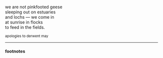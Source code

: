 we are not pinkfooted geese  
sleeping out on estuaries   
and lochs — we come in   
at sunrise in flocks  
to feed in the fields.  

<small>apologies to derwent may</small>

----------------------
#### footnotes

[^1]: not ...

